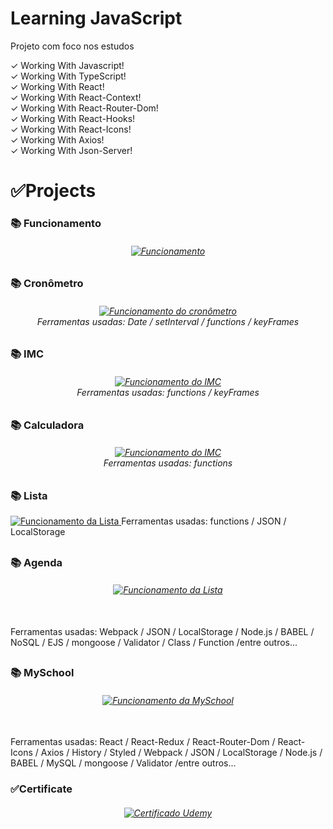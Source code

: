 # Learning JavaScript
 Projeto com foco nos estudos

 ✓ Working With Javascript! <br>
 ✓ Working With TypeScript! <br>
 ✓ Working With React! <br>
 ✓ Working With React-Context! <br>
 ✓ Working With React-Router-Dom! <br>
 ✓ Working With React-Hooks! <br>
 ✓ Working With React-Icons! <br>
 ✓ Working With Axios! <br>
 ✓ Working With Json-Server! <br>

 <h1>✅Projects</h1>
 <h3>📚 Funcionamento</h3>

 <h6 align="center">
   <a href="https://sylu4n.github.io/JsUdemy/exercicios/Relogio/index.html">
    <img src="./assets/searchCep.mp4" alt="Funcionamento" />
   </a>
 </h6>
 <h2></h2>

 <h3>📚 Cronômetro</h3>
 <h6 align="center">
    <a href="https://sylu4n.github.io/JsUdemy/exercicios/Cronometro/index.html">
      <img src="./imgReadme/Cronometro.gif" alt="Funcionamento do cronômetro" />
    </a><br>
    Ferramentas usadas: Date / setInterval / functions / keyFrames
  </h6>
 <h2></h2>

<h3>📚 IMC</h3>
 <h6 align="center">
    <a href="https://sylu4n.github.io/JsUdemy/exercicios/IMC/index.html">
      <img src="./imgReadme/IMC.gif" alt="Funcionamento do IMC" />
    </a><br>
    Ferramentas usadas: functions / keyFrames
 </h6>
 <h2></h2>

<h3>📚 Calculadora</h3>
 <h6 align="center">
    <a href="https://sylu4n.github.io/JsUdemy/exercicios/Calculadora/index.html">
      <img src="./imgReadme/Calculadora.gif" alt="Funcionamento do IMC" />
    </a><br>
     Ferramentas usadas: functions
 </h6>
 <h2></h2>

<h3>📚 Lista</h3>
<a href="https://sylu4n.github.io/JsUdemy/exercicios/Lista/index.html">
  <img src="./imgReadme/lista.gif" alt="Funcionamento da Lista" />
</a>
Ferramentas usadas: functions / JSON / LocalStorage
<h2></h2>

<h3>📚 Agenda</h3>
<h6 align="center">
  <a href="https://www.linkedin.com/posts/luan-sim%C3%B5es-617492236_com-base-nos-estudos-da-udemy-consegui-desenvolver-activity-6915748380409274370-2Zz3?utm_source=linkedin_share&utm_medium=member_desktop_web">
    <img src="./imgReadme/AgendaGif.gif" alt="Funcionamento da Lista" />
  </a>
</h6>
<br>
 Ferramentas usadas: Webpack / JSON / LocalStorage / Node.js / BABEL / NoSQL / EJS / mongoose / Validator / Class / Function /entre outros...

<h2></h2>

<h3>📚 MySchool</h3>
<h6 align="center">
  <a href="https://www.linkedin.com/posts/luan-sim%C3%B5es-617492236_com-base-nos-estudos-em-react-desenvolvi-activity-6918023647324479488-r-PV?utm_source=linkedin_share&utm_medium=member_desktop_web">
    <img src="./imgReadme/SchoolGif.gif" alt="Funcionamento da MySchool">
  </a>
</h6>
<br>
 Ferramentas usadas: React / React-Redux / React-Router-Dom / React-Icons / Axios / History / Styled / Webpack / JSON / LocalStorage / Node.js / BABEL / MySQL / mongoose / Validator /entre outros...

<h3>✅Certificate</h2>

<h6 align="center">
  <a href="https://sylu4n.github.io/JsUdemy/imgReadme/Certificado.jpg">
    <img src="./imgReadme/Certificado.jpg" alt="Certificado Udemy" />
  </a>
</h6>


